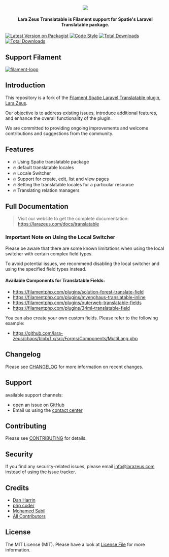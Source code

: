 <p align="center">
<a href="https://larazeus.com"><img src="https://larazeus.com/images/lara-zeus-spatie-translatable.webp" /></a>
</p>

<h4 align="center">Lara Zeus Translatable is Filament support for Spatie's Laravel Translatable package.</h4>

<p align="center">

[![Latest Version on Packagist](https://img.shields.io/packagist/v/lara-zeus/spatie-translatable.svg?style=flat-square)](https://packagist.org/packages/lara-zeus/spatie-translatable)
[![Code Style](https://img.shields.io/github/actions/workflow/status/lara-zeus/spatie-translatable/fix-php-code-style-issues.yml?label=code-style&flat-square)](https://github.com/lara-zeus/spatie-translatable/actions?query=workflow%3Afix-php-code-style-issues+branch%3A1.x)
[![Total Downloads](https://img.shields.io/packagist/dt/lara-zeus/spatie-translatable.svg?style=flat-square)](https://packagist.org/packages/lara-zeus/spatie-translatable)
[![Total Downloads](https://img.shields.io/github/stars/lara-zeus/spatie-translatable?style=flat-square)](https://github.com/lara-zeus/spatie-translatable)

</p>

## Support Filament

<a href="https://github.com/sponsors/danharrin">
<img alt="filament-logo" src="https://larazeus.com/images/filament-sponsor-banner.webp">
</a>

## Introduction

This repository is a fork of the [Filament Spatie Laravel Translatable plugin](https://github.com/filamentphp/spatie-laravel-translatable-plugin), [Lara Zeus](https://larazeus.com).

Our objective is to address existing issues, introduce additional features, and enhance the overall functionality of the plugin.

We are committed to providing ongoing improvements and welcome contributions and suggestions from the community.

## Features

- 🔥 Using Spatie translatable package
- 🔥 default translatable locales
- 🔥 Locale Switcher
- 🔥 Support for create, edit, list and view pages
- 🔥 Setting the translatable locales for a particular resource
- 🔥 Translating relation managers

## Full Documentation

> Visit our website to get the complete documentation: https://larazeus.com/docs/translatable

### Important Note on Using the Local Switcher

Please be aware that there are some known limitations when using the local switcher with certain complex field types.

To avoid potential issues, we recommend disabling the local switcher and using the specified field types instead.

#### Available Components for Translatable Fields:

* https://filamentphp.com/plugins/solution-forest-translate-field
* https://filamentphp.com/plugins/mvenghaus-translatable-inline
* https://filamentphp.com/plugins/outerweb-translatable-fields
* https://filamentphp.com/plugins/34ml-translatable-field

You can also create your own custom fields. Please refer to the following example:

* https://github.com/lara-zeus/chaos/blob/1.x/src/Forms/Components/MultiLang.php

## Changelog

Please see [CHANGELOG](CHANGELOG.md) for more information on recent changes.

## Support
available support channels:
* open an issue on [GitHub](https://github.com/lara-zeus/translatable/issues)
* Email us using the [contact center](https://larazeus.com/contact-us)

## Contributing

Please see [CONTRIBUTING](CONTRIBUTING.md) for details.

## Security

If you find any security-related issues, please email info@larazeus.com instead of using the issue tracker.

## Credits

-   [Dan Harrin](https://github.com/danharrin)
-   [php coder](https://github.com/atmonshi)
-   [Mohamed Sabil](https://github.com/mohamedsabil83)
-   [All Contributors](../../contributors)

## License

The MIT License (MIT). Please have a look at [License File](LICENSE.md) for more information.
